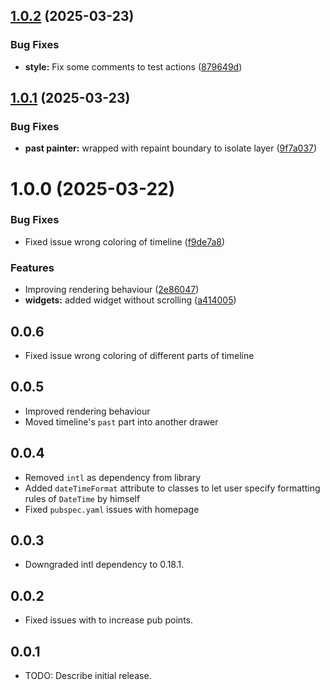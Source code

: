 ## [1.0.2](https://github.com/bitswar/animated_scrollable_timeline/compare/1.0.1...1.0.2) (2025-03-23)


### Bug Fixes

* **style:** Fix some comments to test actions ([879649d](https://github.com/bitswar/animated_scrollable_timeline/commit/879649dbf30b42717384cd50e2e248ff9bffdfd6))

## [1.0.1](https://github.com/bitswar/animated_scrollable_timeline/compare/1.0.0...1.0.1) (2025-03-23)


### Bug Fixes

* **past painter:** wrapped with repaint boundary to isolate layer ([9f7a037](https://github.com/bitswar/animated_scrollable_timeline/commit/9f7a03709d074df3322cf7eacb37d895b4f27050))

# 1.0.0 (2025-03-22)


### Bug Fixes

* Fixed issue wrong coloring of timeline ([f9de7a8](https://github.com/bitswar/animated_scrollable_timeline/commit/f9de7a8ffacf494a1ae14125d78ccf62df775d3c))


### Features

* Improving rendering behaviour ([2e86047](https://github.com/bitswar/animated_scrollable_timeline/commit/2e8604749e8670514e27a7a10c89d9b8bda4edf1))
* **widgets:** added widget without scrolling ([a414005](https://github.com/bitswar/animated_scrollable_timeline/commit/a4140050387aef8d8fbdd574b3b41749a24ee712))

## 0.0.6
- Fixed issue wrong coloring of different parts of timeline

## 0.0.5
- Improved rendering behaviour
- Moved timeline's `past` part into another drawer

## 0.0.4
- Removed `intl` as dependency from library
- Added `dateTimeFormat` attribute to classes to let user specify formatting
rules of `DateTime` by himself
- Fixed `pubspec.yaml` issues with homepage

## 0.0.3
- Downgraded intl dependency to 0.18.1.

## 0.0.2
- Fixed issues with to increase pub points.

## 0.0.1
- TODO: Describe initial release.
